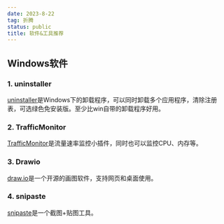 ```yaml
---
date: 2023-8-22
tag: 折腾
status: public
title: 软件&工具推荐
---
```


## Windows软件

### 1. uninstaller

[uninstaller](https://uninstalr.com/)是Windows下的卸载程序，可以同时卸载多个应用程序，清除注册表，可选绿色免安装版。至少比win自带的卸载程序好用。

### 2. TrafficMonitor

[TrafficMonitor](https://github.com/zhongyang219/TrafficMonitor)是流量速率监控小插件，同时也可以监控CPU、内存等。

### 3. Drawio

[draw.io](https://draw.io)是一个开源的画图软件，支持网页和桌面使用。

### 4. snipaste

[snipaste](https://www.snipaste.com/)是一个截图+贴图工具。



